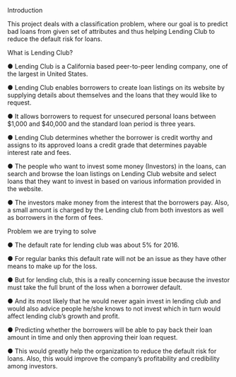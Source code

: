 Introduction 

This project deals with a classification problem, where our goal is to predict bad loans from given set of attributes and thus helping Lending Club to reduce the default risk for loans.


What is Lending Club?

●	Lending Club is a California based peer-to-peer lending company, one of the largest in United States. 

●	Lending Club enables borrowers to create loan listings on its website by supplying details about themselves and the loans that they would like to request.

●	It allows borrowers to request for unsecured personal loans between $1,000 and $40,000 and the standard loan period is three years.

●	Lending Club determines whether the borrower is credit worthy and assigns to its approved loans a credit grade that determines payable interest rate and fees. 

●	The people who want to invest some money (Investors) in the loans, can search and browse the loan listings on Lending Club website and select loans that they want to invest in based on various information provided in the website.

●	 The investors make money from the interest that the borrowers pay. Also, a small amount is charged by the Lending club from both investors as well as borrowers in the form of fees.


Problem we are trying to solve

●	The default rate for lending club was about 5% for 2016.

●	For regular banks this default rate will not be an issue as they have other means to make up for the loss. 

●	But for lending club, this is a really concerning issue because the investor must take the full brunt of the loss when a borrower default.

●	And its most likely that he would never again invest in lending club and would also advice people he/she knows to not invest which in turn would affect lending club’s growth and profit. 

●	Predicting whether the borrowers will be able to pay back their loan amount in time and only then approving their loan request.

●	This would greatly help the organization to reduce the default risk for loans. Also, this would improve the company’s profitability and credibility among investors.

